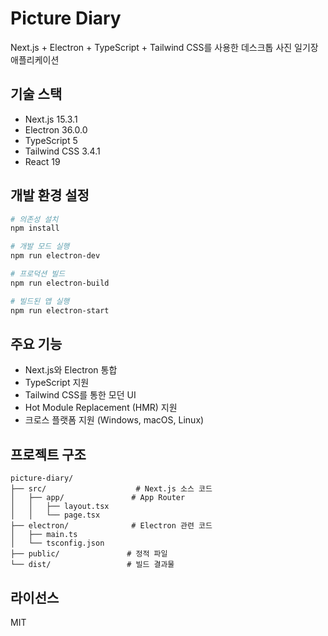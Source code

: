 # Picture Diary

Next.js + Electron + TypeScript + Tailwind CSS를 사용한 데스크톱 사진 일기장 애플리케이션

## 기술 스택

- Next.js 15.3.1
- Electron 36.0.0
- TypeScript 5
- Tailwind CSS 3.4.1
- React 19

## 개발 환경 설정

```bash
# 의존성 설치
npm install

# 개발 모드 실행
npm run electron-dev

# 프로덕션 빌드
npm run electron-build

# 빌드된 앱 실행
npm run electron-start
```

## 주요 기능

- Next.js와 Electron 통합
- TypeScript 지원
- Tailwind CSS를 통한 모던 UI
- Hot Module Replacement (HMR) 지원
- 크로스 플랫폼 지원 (Windows, macOS, Linux)

## 프로젝트 구조

```
picture-diary/
├── src/                    # Next.js 소스 코드
│   ├── app/               # App Router
│   │   ├── layout.tsx
│   │   └── page.tsx
├── electron/              # Electron 관련 코드
│   ├── main.ts
│   └── tsconfig.json
├── public/               # 정적 파일
└── dist/                 # 빌드 결과물
```

## 라이선스

MIT
